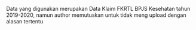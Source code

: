 Data yang digunakan merupakan Data Klaim FKRTL BPJS Kesehatan tahun 2019-2020, namun author memutuskan untuk tidak meng upload dengan alasan tertentu
